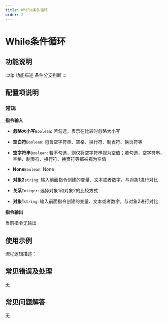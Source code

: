 ```yaml
---
title: While条件循环
order: 2
---
```


# While条件循环

## 功能说明

:::tip 功能描述
条件分支判断
:::

## 配置项说明

### 常规

**指令输入**

- **忽略大小写**`Boolean`: 若勾选，表示在比较时忽略大小写

- **空白符**`Boolean`: 包含空字符串、空格、换行符、制表符、换页符等

- **空字符串**`Boolean`: 若不勾选，则仅将空字符串视为空值；若勾选，空字符串、空格、制表符、换行符、换页符等都被视为空值

- **None**`Boolean`: None

- **对象2**`string`: 输入前面指令创建的变量、文本或者数字，与对象1进行对比

- **关系**`Integer`: 选择对象1和对象2的比较方式

- **对象1**`string`: 输入前面指令创建的变量、文本或者数字，与对象2进行对比


**指令输出**

当前指令无输出

## 使用示例

流程逻辑描述：

## 常见错误及处理

无

## 常见问题解答

无

